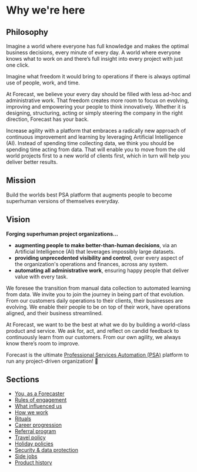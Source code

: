 # Why we're here

## Philosophy

Imagine a world where everyone has full knowledge and makes the optimal business decisions, every minute of every day. A world where everyone knows what to work on and there’s full insight into every project with just one click.  

Imagine what freedom it would bring to operations if there is always optimal use of people, work, and time.

At Forecast, we believe your every day should be filled with less ad-hoc and administrative work. That freedom creates more room to focus on evolving, improving and empowering your people to think innovatively. Whether it is designing, structuring, acting or simply steering the company in the right direction, Forecast has your back.

Increase agility with a platform that embraces a radically new approach of continuous improvement and learning by leveraging Artificial Intelligence (AI). Instead of spending time collecting data, we think you should be spending time acting from data. That will enable you to move from the old world projects first to a new world of clients first, which in turn will help you deliver better results.

## Mission
Build the worlds best PSA platform that augments people to become superhuman versions of themselves everyday.

## Vision

**Forging superhuman project organizations...**

* **augmenting people to make better-than-human decisions**, via an Artificial Intelligence (AI) that leverages impossibly large datasets.
* **providing unprecedented visibility and control**, over every aspect of the organization's operations and finances, across any system.
* **automating all administrative work**, ensuring happy people that deliver value with every task.

We foresee the transition from manual data collection to automated learning from data. We invite you to join the journey in being part of that evolution. From our customers daily operations to their clients, their businesses are evolving. We enable their people to be on top of their work, have operations aligned, and their business streamlined.

At Forecast, we want to be the best at what we do by building a world-class product and service. We ask for, act, and reflect on candid feedback to continuously learn from our customers. From our own agility, we always know there’s room to improve.

Forecast is the ultimate [Professional Services Automation (PSA)](https://en.wikipedia.org/wiki/Professional_services_automation) platform to run any project-driven organization! :rocket:

## Sections
* [You, as a Forecaster](you-as-a-forecaster.md)
* [Rules of engagement](rules-of-engagement.md)
* [What influenced us](what-influenced-us.md)
* [How we work](how-we-work.md)
* [Rituals](rituals.md)
* [Career progression](career-progression.md)
* [Referral program](referral-program.md)
* [Travel policy](travel-policy.md)
* [Holiday policies](holiday-policies.md)
* [Security & data protection](security-data-protection.md)
* [Side jobs](side-jobs.md)
* [Product history](product-history.md)
